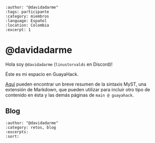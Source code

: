
```{post} 2023-08-21
:author: "@davidadarme"
:tags: participante
:category: miembros
:language: Español
:location: Colombia
:excerpt: 1
```

# @davidadarme 

Hola soy `@davidadarme` (`linustorvalds` en Discord)! 

Éste es mi espacio en GuayaHack.

[Aquí](https://myst-parser.readthedocs.io/en/latest/syntax/typography.html) pueden encontrar un breve resumen de la sintaxis MyST, una extensión de Markdown, que pueden utilizar para incluir otro tipo de contenido en ésta y las demás páginas de `main @ guayahack`. 

## Blog

```{postlist}
:author: "@davidadarme" 
:category: retos, blog
:excerpts:
:sort:
```

